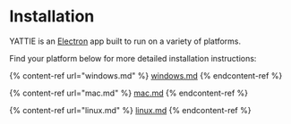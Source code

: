 # Installation

YATTIE is an [Electron](https://www.electronjs.org/) app built to run on a variety of platforms.

Find your platform below for more detailed installation instructions:&#x20;

{% content-ref url="windows.md" %}
[windows.md](windows.md)
{% endcontent-ref %}

{% content-ref url="mac.md" %}
[mac.md](mac.md)
{% endcontent-ref %}

{% content-ref url="linux.md" %}
[linux.md](linux.md)
{% endcontent-ref %}
